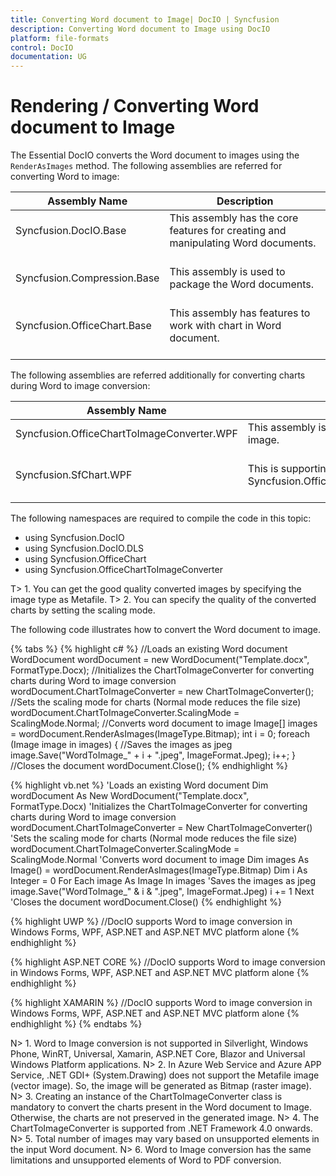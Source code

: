 ```yaml
---
title: Converting Word document to Image| DocIO | Syncfusion
description: Converting Word document to Image using DocIO
platform: file-formats
control: DocIO
documentation: UG
---
```


# Rendering / Converting Word document to Image

The Essential DocIO converts the Word document to images using the `RenderAsImages` method. The following assemblies are referred for converting Word to image:

<table>
<thead> 
<tr>
<th>Assembly Name</th>
<th>Description</th>
</tr>
</thead>
<tr>
<td>
Syncfusion.DocIO.Base<br/><br/></td>
<td>
This assembly has the core features for creating and manipulating Word documents.<br/><br/></td>
</tr>
<tr>
<td>
Syncfusion.Compression.Base<br/><br/></td>
<td>
This assembly is used to package the Word documents.<br/><br/></td>
</tr>
<tr>
<td>
Syncfusion.OfficeChart.Base<br/><br/></td>
<td>
This assembly has features to work with chart in Word document.<br/><br/></td>
</tr>
</table>

The following assemblies are referred additionally for converting charts during Word to image conversion:

<table>
<thead> 
<tr>
<th>Assembly Name</th>
<th>Description</th>
</tr>
</thead>
<tr>
<td>
Syncfusion.OfficeChartToImageConverter.WPF<br/><br/></td>
<td>
This assembly is used to convert the chart to image.<br/><br/></td>
</tr>
<tr>
<td>
Syncfusion.SfChart.WPF<br/><br/></td>
<td>
This is supporting assembly for Syncfusion.OfficeChartToImageConverter.WPF<br/><br/></td>
</tr>
</table>

The following namespaces are required to compile the code in this topic:

* using Syncfusion.DocIO
* using Syncfusion.DocIO.DLS
* using Syncfusion.OfficeChart
* using Syncfusion.OfficeChartToImageConverter


T> 1. You can get the good quality converted images by specifying the image type as Metafile.
T> 2. You can specify the quality of the converted charts by setting the scaling mode.

The following code illustrates how to convert the Word document to image.


{% tabs %}
{% highlight c# %}
//Loads an existing Word document
WordDocument wordDocument = new WordDocument("Template.docx", FormatType.Docx);
//Initializes the ChartToImageConverter for converting charts during Word to image conversion
wordDocument.ChartToImageConverter = new ChartToImageConverter();
//Sets the scaling mode for charts (Normal mode reduces the file size)
wordDocument.ChartToImageConverter.ScalingMode = ScalingMode.Normal;
//Converts word document to image
Image[] images = wordDocument.RenderAsImages(ImageType.Bitmap);
int i = 0;
foreach (Image image in images)
{
    //Saves the images as jpeg
    image.Save("WordToImage_" + i + ".jpeg", ImageFormat.Jpeg);
    i++;
}
//Closes the document
wordDocument.Close();
{% endhighlight %}

{% highlight vb.net %}
'Loads an existing Word document
Dim wordDocument As New WordDocument("Template.docx", FormatType.Docx)
'Initializes the ChartToImageConverter for converting charts during Word to image conversion
wordDocument.ChartToImageConverter = New ChartToImageConverter()
'Sets the scaling mode for charts (Normal mode reduces the file size)
wordDocument.ChartToImageConverter.ScalingMode = ScalingMode.Normal
'Converts word document to image
Dim images As Image() = wordDocument.RenderAsImages(ImageType.Bitmap)
Dim i As Integer = 0
For Each image As Image In images
	'Saves the images as jpeg
	image.Save("WordToImage_" & i & ".jpeg", ImageFormat.Jpeg)
	i += 1
Next
'Closes the document
wordDocument.Close()
{% endhighlight %}

{% highlight UWP %}
//DocIO supports Word to image conversion in Windows Forms, WPF, ASP.NET and ASP.NET MVC platform alone
{% endhighlight %}

{% highlight ASP.NET CORE %}
//DocIO supports Word to image conversion in Windows Forms, WPF, ASP.NET and ASP.NET MVC platform alone
{% endhighlight %}

{% highlight XAMARIN %}
//DocIO supports Word to image conversion in Windows Forms, WPF, ASP.NET and ASP.NET MVC platform alone
{% endhighlight %}
{% endtabs %}

N> 1. Word to Image conversion is not supported in Silverlight, Windows Phone, WinRT, Universal, Xamarin, ASP.NET Core, Blazor and Universal Windows Platform applications.
N> 2. In Azure Web Service and Azure APP Service, .NET GDI+ (System.Drawing) does not support the Metafile image (vector image). So, the image will be generated as Bitmap (raster image).
N> 3. Creating an instance of the ChartToImageConverter class is mandatory to convert the charts present in the Word document to Image. Otherwise, the charts are not preserved in the generated image.
N> 4. The ChartToImageConverter is supported from .NET Framework 4.0 onwards.
N> 5. Total number of images may vary based on unsupported elements in the input Word document.
N> 6. Word to Image conversion has the same limitations and unsupported elements of Word to PDF conversion.